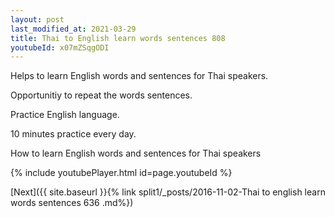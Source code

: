 ```yaml
---
layout: post
last_modified_at: 2021-03-29
title: Thai to English learn words sentences 808 
youtubeId: x07mZSqgODI
---
```

 
 
Helps to learn English words and sentences for Thai speakers.

Opportunitiy to repeat the words sentences. 

Practice English language. 
 
10 minutes practice every day. 
 
How to learn English words and sentences for Thai speakers 
 
{% include youtubePlayer.html id=page.youtubeId %}
 
 
[Next]({{ site.baseurl }}{% link  split1/_posts/2016-11-02-Thai to english learn words sentences 636 .md%})
 
